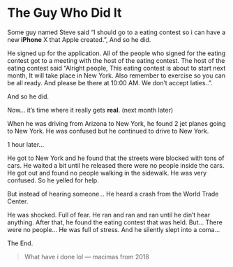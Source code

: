 # The Guy Who Did It

Some guy named Steve said “I should go to a eating contest so i can have a new **iPhone** X that Apple created.”, And so he did.

He signed up for the application.
All of the people who signed for the eating contest got to a meeting with the host of the eating contest.
The host of the eating contest said “Alright people, This eating contest is about to start next month, It will take place in New York. Also remember to exercise so you can be all ready.  And please be there at 10:00 AM. We don’t accept laties..”.

And so he did.

Now… it’s time where it really gets **real**. (next month later)

When he was driving from Arizona to New York, he found 2 jet planes going to New York.
He was confused but he continued to drive to New York.

1 hour later…

He got to New York and he found that the streets were blocked with tons of cars. He waited a bit until he released there were no people inside the cars. He got out and found no people walking in the sidewalk. He was very confused. So he yelled for help.

But instead of hearing someone...
He heard a crash from the World Trade Center.

He was shocked. Full of fear. He ran and ran and ran until he din’t hear anything.
After that, he found the eating contest that was held. But…
There were no people…
He was full of stress. And he silently slept into a coma…

The End.

> What have i done lol
― macimas from 2018
